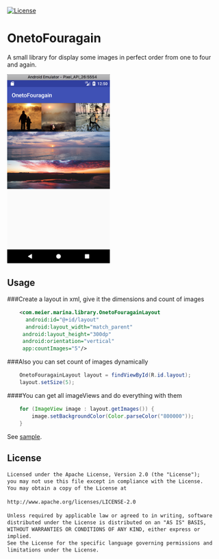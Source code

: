 [![License](https://img.shields.io/badge/license-Apache--2.0-green.svg)](https://github.com/MarinaShaposhnikova/OnetoFouragain/blob/master/LICENSE)

# OnetoFouragain

A small library for display some images in perfect order 
from one to four and again.

<img src="screenshots/sample.png?raw=true" alt="" width="240"/>

## Usage
###Create a layout in xml, give it the dimensions and count of images
```xml
    <com.meier.marina.library.OnetoFouragainLayout
      android:id="@+id/layout"
      android:layout_width="match_parent"
     android:layout_height="300dp"
     android:orientation="vertical"
     app:countImages="5"/>
```

###Also you can set count of images dynamically
```java
    OnetoFouragainLayout layout = findViewById(R.id.layout);
    layout.setSize(5);
```

####You can get all imageViews and do everything with them
```java
    for (ImageView image : layout.getImages()) {
        image.setBackgroundColor(Color.parseColor("800000"));
    }
```


See [sample](sample/src/main/java/com/onetofouragain/MainActivity.java).

License
-----

	Licensed under the Apache License, Version 2.0 (the "License");
	you may not use this file except in compliance with the License.
	You may obtain a copy of the License at

	http://www.apache.org/licenses/LICENSE-2.0

	Unless required by applicable law or agreed to in writing, software
	distributed under the License is distributed on an "AS IS" BASIS,
	WITHOUT WARRANTIES OR CONDITIONS OF ANY KIND, either express or implied.
	See the License for the specific language governing permissions and
	limitations under the License.
